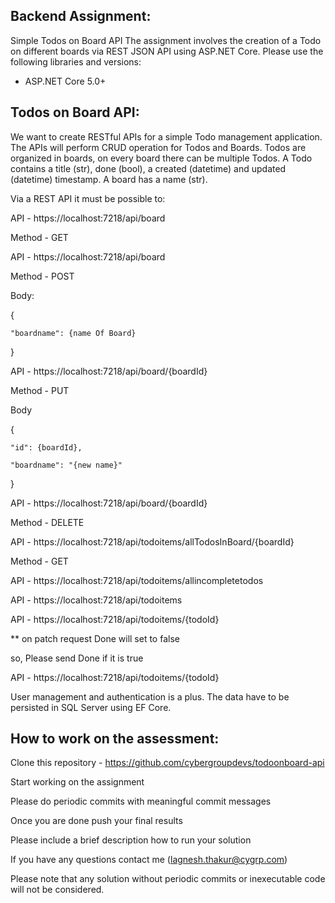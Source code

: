 ## Backend Assignment:

Simple Todos on Board API The assignment involves the creation of a Todo on different boards via REST JSON API using ASP.NET Core. Please use the following libraries and versions:

   - ASP.NET Core 5.0+



## Todos on Board API:

We want to create RESTful APIs for a simple Todo management application. The APIs will perform CRUD operation for Todos and Boards. Todos are organized in boards, on every board there can be multiple Todos. A Todo contains a title (str), done (bool), a created (datetime) and updated (datetime) timestamp. A board has a name (str).



Via a REST API it must be possible to:

<!-- - List all boards  -->

API - https://localhost:7218/api/board

Method - GET




<!-- - Add a new board  -->

API - https://localhost:7218/api/board

Method - POST

Body:

{

    "boardname": {name Of Board}

}




<!-- - Change a board's title  -->

API - https://localhost:7218/api/board/{boardId}

Method - PUT

Body

{

    "id": {boardId},

    "boardname": "{new name}"

}



<!-- - Remove a board  -->

API - https://localhost:7218/api/board/{boardId}

Method - DELETE




<!-- - List all Todos on a board  -->

API - https://localhost:7218/api/todoitems/allTodosInBoard/{boardId}

Method - GET





<!-- - List only uncompleted Todos  -->

API - https://localhost:7218/api/todoitems/allincompletetodos




<!-- - Add a Todo to a board  -->

API - https://localhost:7218/api/todoitems



<!-- - Change a Todo's title or status  -->

API - https://localhost:7218/api/todoitems/{todoId}

** on patch request Done will set to false

so, Please send Done if it is true



<!-- - Delete a Todo  -->

API - https://localhost:7218/api/todoitems/{todoId}



User management and authentication is a plus. The data have to be persisted in SQL Server using EF Core.



## How to work on the assessment:

Clone this repository - https://github.com/cybergroupdevs/todoonboard-api



Start working on the assignment



Please do periodic commits with meaningful commit messages



Once you are done push your final results



Please include a brief description how to run your solution



If you have any questions contact me (lagnesh.thakur@cygrp.com)



Please note that any solution without periodic commits or inexecutable code will not be considered.